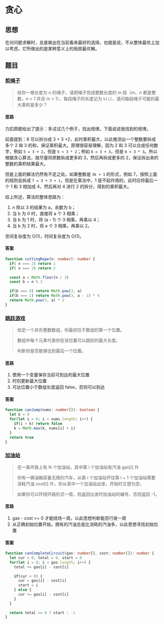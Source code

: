# 贪心

## 思想

在对问题求解时，总是做出在当前看来最好的选择。也就是说，不从整体最优上加以考虑，它所做出的是某种意义上的局部最优解。

## 题目

### [剪绳子](https://leetcode-cn.com/problems/jian-sheng-zi-lcof/)

>   给你一根长度为 n 的绳子，请把绳子剪成整数长度的 m 段（m、n 都是整数，n > 1 并且 m > 1），每段绳子的长度记为 `k[i]`，请问每段绳子可能的最大乘积是多少？

#### 思路

力扣原题给出了提示：多试试几个例子，找出规律。下面说说我找到的规律。

前面提到：8 可以拆分成 3 + 3 +2，此时乘积最大，以此推测出一个整数要拆成多个 2 和 3 的和，保证乘积最大。原理很容易理解，因为 2 和 3 可以合成任何数字，例如 `5 = 3 + 2`，但是 `5 < 3 * 2`；例如 `6 = 3 + 3`，但是 `6 < 3 * 3`。所以根据贪心算法，就尽量将原数拆成更多的 3，然后再拆成更多的 2，保证拆出来的整数的乘积结果最大。

但是上面的解法仍然有不足之处。如果整数是 `3k + 1` 的形式，例如 7，按照上面的规则会拆成 `7 = 3 + 3 + 1`，但是在乘法中，1 是不起作用的，此时应将最后一个 1 和 3 相加成 4，然后再对 4 进行 2 的拆分，得到的乘积最大。

综上所述，算法的整体思路为：

1.  n 除以 3 的结果为 a，余数为 b；
2.  当 b 为 0 时，直接将 a 个 3 相乘；
3.  当 b 为 1 时，将 (a - 1) 个 3 相乘，再乘以 4；
4.  当 b 为 2 时，将 a 个 3 相乘，再乘以 2。

空间复杂度为 O(1)，时间复杂度为 O(1)。

#### 答案

```typescript
function cuttingRope(n: number): number {
  if( n === 2) return 1
  if( n === 3) return 2
  
  const a = Math.floor(n / 3)
  const b = n % 3
  
  if(b === 0) return Math.pow(3, a)
  if(b === 1) return Math.pow(3, a - 1) * 4
  return Math.pow(3, a) * 2
}
```

### [跳跃游戏](https://leetcode-cn.com/problems/jump-game/)

>   给定一个非负整数数组，你最初位于数组的第一个位置。
>
>   数组中每个元素代表你在该位置可以跳跃的最大长度。
>
>   判断你是否能够达到最后一个位置。

#### 思路

1.  使用一个变量保存当前可到达的最大位置
2.  时刻更新最大位置
3.  可达位置小于数组长度返回 false，否则可以到达

#### 答案

```typescript
function canJump(nums: number[]): boolean {
  let k = 0
  for(let i = 0; i < nums.length; i++) {
    if(i > k) return false
    k = Math.max(k, nums[i] + i)
  }
  return true
}
```

### [加油站](https://leetcode-cn.com/problems/gas-station/)

>   在一条环路上有 N 个加油站，其中第 i 个加油站有汽油 gas[i] 升
>
>   你有一辆油箱容量无限的汽车，从第 i 个加油站开往第 i + 1 个加油站需要消耗汽油 cost[i] 升，你从其中一个加油站出发，开始时又想为空。
>
>   如果你可以环绕环路形式一周，则返回出发时加油站的编号，否则返回 -1。

#### 思路

1.  gas - cost >= 0 才能绕场一周，以此思想判断能否行驶一周
2.  从正确初始位置开始，拥有的汽油总是比消耗的汽油多，以此思想寻找初始位置

#### 答案

```typescript
function canCompleteCircuit(gas: number[], cost: number[]): number {
  let cur = 0, total = 0, start = 0
  for(let i = 0; i < gas.length; i++) {
    total += gas[i] - cost[i]
    
    if(cur < 0) {
      cur = gas[i] - cost[i]
      start = i
    } else {
      cur += gas[i] - cost[i]
    }
  }
  
  return total >= 0 ? start : -1
}
```

